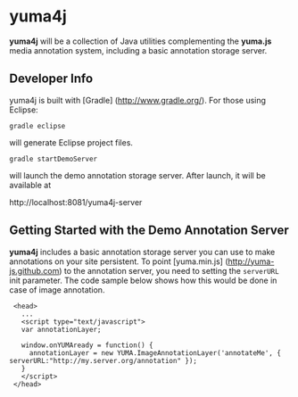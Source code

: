 # yuma4j

__yuma4j__ will be a collection of Java utilities complementing the __yuma.js__ media annotation
system, including a basic annotation storage server.

## Developer Info

yuma4j is built with [Gradle] (http://www.gradle.org/). For those using Eclipse:

``gradle eclipse``

will generate Eclipse project files.

``gradle startDemoServer``

will launch the demo annotation storage server. After launch, it will be available at 

http://localhost:8081/yuma4j-server

## Getting Started with the Demo Annotation Server

__yuma4j__ includes a basic annotation storage server you can use to make annotations on your
site persistent. To point [yuma.min.js] (http://yuma-js.github.com) to the annotation server,
you need to setting the ``serverURL`` init parameter. The code sample below shows how this 
would be done in case of image annotation.

     <head>
       ...
       <script type="text/javascript">
       var annotationLayer;
       
       window.onYUMAready = function() {
         annotationLayer = new YUMA.ImageAnnotationLayer('annotateMe', { serverURL:"http://my.server.org/annotation" });
       }
       </script>
     </head>
 
